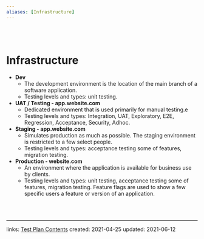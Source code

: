 ```yaml
---
aliases: [Infrastructure]
---
```


<br/>
<br/>

# Infrastructure


- **Dev** 
	- The development environment is the location of the main branch of a software application. 
	- Testing levels and types: unit testing.
- **UAT / Testing - app.website.com**
	- Dedicated environment that is used primarily for manual testing.e
	- Testing levels and types: Integration, UAT, Exploratory, E2E, Regression, Acceptance, Security, Adhoc. 
- **Staging - app.website.com**
	- Simulates production as much as possible. The staging environment is restricted to a few select people. 
	- Testing levels and types: acceptance testing some of features, migration testing.
- **Production - website.com**
	- An environment where the application is available for business use by clients. 
	- Testing levels and types: unit testing, acceptance testing some of features, migration testing. Feature flags are used to show a few specific users a feature or version of an application.

<br/>
<br/>

___

links: [Test Plan Contents](000_test_plan_contents.md)
created: 2021-04-25
updated: 2021-06-12
